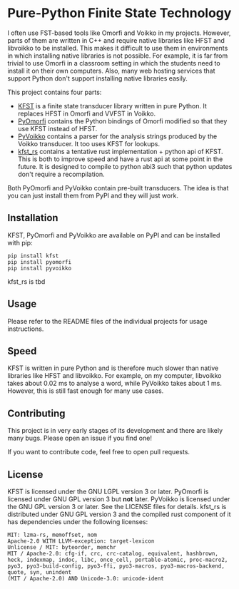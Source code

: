 # Pure-Python Finite State Technology

I often use FST-based tools like Omorfi and Voikko in my projects.
However, parts of them are written in C++ and require native libraries like HFST and libvoikko to be installed.
This makes it difficult to use them in environments in which installing native libraries is not possible.
For example, it is far from trivial to use Omorfi in a classroom setting in which the students need to install it on their own computers.
Also, many web hosting services that support Python don't support installing native libraries easily.

This project contains four parts:

- [KFST](https://github.com/fergusq/fst-python/tree/main/kfst) is a finite state transducer library written in pure Python. It replaces HFST in Omorfi and VVFST in Voikko.
- [PyOmorfi](https://github.com/fergusq/fst-python/tree/main/pyomorfi) contains the Python bindings of Omorfi modified so that they use KFST instead of HFST.
- [PyVoikko](https://github.com/fergusq/fst-python/tree/main/pyvoikko) contains a parser for the analysis strings produced by the Voikko transducer. It too uses KFST for lookups.
- [kfst\_rs](https://github.com/fergusq/fst-python/tree/main/kfst_rs) contains a tentative rust implementation + python api of KFST. This is both to improve speed and have a rust api at some point in the future. It is designed to compile to python abi3 such that python updates don't require a recompilation.

Both PyOmorfi and PyVoikko contain pre-built transducers. The idea is that you can just install them from PyPI and they will just work.

## Installation

KFST, PyOmorfi and PyVoikko are available on PyPI and can be installed with pip:

```
pip install kfst
pip install pyomorfi
pip install pyvoikko
```

kfst\_rs is tbd

## Usage

Please refer to the README files of the individual projects for usage instructions.

## Speed

KFST is written in pure Python and is therefore much slower than native libraries like HFST and libvoikko.
For example, on my computer, libvoikko takes about 0.02 ms to analyse a word, while PyVoikko takes about 1 ms.
However, this is still fast enough for many use cases.

## Contributing

This project is in very early stages of its development and there are likely many bugs.
Please open an issue if you find one!

If you want to contribute code, feel free to open pull requests.

## License

KFST is licensed under the GNU LGPL version 3 or later. PyOmorfi is licensed under GNU GPL version 3 but **not** later. PyVoikko is licensed under the GNU GPL version 3 or later. See the LICENSE files for details. kfst\_rs is distributed under GNU GPL version 3 and the compiled rust component of it has dependencies under the following licenses:

```
MIT: lzma-rs, memoffset, nom
Apache-2.0 WITH LLVM-exception: target-lexicon
Unlicense / MIT: byteorder, memchr
MIT / Apache-2.0: cfg-if, crc, crc-catalog, equivalent, hashbrown, heck, indexmap, indoc, libc, once_cell, portable-atomic, proc-macro2, pyo3, pyo3-build-config, pyo3-ffi, pyo3-macros, pyo3-macros-backend, quote, syn, unindent
(MIT / Apache-2.0) AND Unicode-3.0: unicode-ident
```
